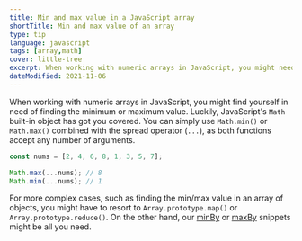 ```yaml
---
title: Min and max value in a JavaScript array
shortTitle: Min and max value of an array
type: tip
language: javascript
tags: [array,math]
cover: little-tree
excerpt: When working with numeric arrays in JavaScript, you might need to find the minimum or maximum value. Here's a quick and easy way to do it.
dateModified: 2021-11-06
---
```


When working with numeric arrays in JavaScript, you might find yourself in need of finding the minimum or maximum value. Luckily, JavaScript's `Math` built-in object has got you covered. You can simply use `Math.min()` or `Math.max()` combined with the spread operator (`...`), as both functions accept any number of arguments.

```js
const nums = [2, 4, 6, 8, 1, 3, 5, 7];

Math.max(...nums); // 8
Math.min(...nums); // 1
```

For more complex cases, such as finding the min/max value in an array of objects, you might have to resort to `Array.prototype.map()` or `Array.prototype.reduce()`. On the other hand, our [minBy](/js/s/min-by) or [maxBy](/js/s/max-by) snippets might be all you need.
